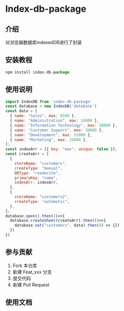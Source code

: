 # Index-db-package

## 介绍

对浏览器数据库indexedDB进行了封装

## 安装教程

```js
npm install index-db-package
```

## 使用说明

```js
import IndexDB from 'index-db-package'
const database = new IndexDB('database')
const data = [
  { name: "Sales", max: 6500 },
  { name: "Administration", max: 16000 },
  { name: "Information Technology", max: 30000 },
  { name: "Customer Support", max: 38000 },
  { name: "Development", max: 52000 },
  { name: "Marketing", max: 25000 },
];
const indexArr = [{ key: "max", unique: false }];
const createArr = [
  {
    storeName: "customers",
    createType: "manual",
    DBType: "readwrite",
    primaryKey: "name",
    indexArr: indexArr,
  },
  {
    storeName: "customers2",
    createType: "automatic",
  },
];
database.open().then(()=>{
  database.createSheet(createArr).then(()=>{
    database.set("customers", data).then(() => {})
  })
})
```

## 参与贡献

1.  Fork 本仓库
2.  新建 Feat_xxx 分支
3.  提交代码
4.  新建 Pull Request


## 使用文档


